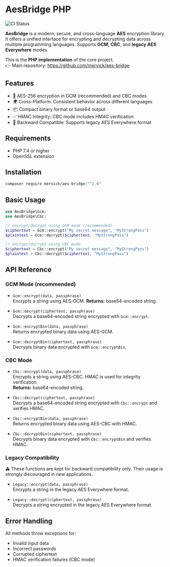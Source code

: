 # AesBridge PHP
![CI Status](https://github.com/mervick/aes-bridge-php/actions/workflows/tests.yml/badge.svg)

**AesBridge** is a modern, secure, and cross-language **AES** encryption library. It offers a unified interface for encrypting and decrypting data across multiple programming languages. Supports **GCM**, **CBC**, and **legacy AES Everywhere** modes.


This is the **PHP implementation** of the core project.  
👉 Main repository: https://github.com/mervick/aes-bridge

## Features

- 🔐 AES-256 encryption in GCM (recommended) and CBC modes
- 🌍 Cross-Platform: Consistent behavior across different languages
- 📦 Compact binary format or base64 output
- ✅ HMAC Integrity: CBC mode includes HMAC verification
- 🔄 Backward Compatible: Supports legacy AES Everywhere format

## Requirements

- PHP 7.4 or higher
- OpenSSL extension

## Installation

```sh
composer require mervick/aes-bridge:"^2.0"
```

## Basic Usage

```php
use AesBridge\Gcm;
use AesBridge\Cbc;

// encrypt/decrypt using GCM mode (recommended)
$ciphertext = Gcm::encrypt("My secret message", "MyStrongPass")
$plaintext = Gcm::decrypt($ciphertext, "MyStrongPass")

// encrypt/decrypt using CBC mode
$ciphertext = Cbc::encrypt("My secret message", "MyStrongPass")
$plaintext = Cbc::decrypt($ciphertext, "MyStrongPass")

```


## API Reference

### GCM Mode (recommended)

- `Gcm::encrypt(data, passphrase)`  
  Encrypts a string using AES-GCM.
  **Returns:** base64-encoded string.

- `Gcm::decrypt(ciphertext, passphrase)`  
  Decrypts a base64-encoded string encrypted with `Gcm::encrypt`.

- `Gcm::encryptBin(data, passphrase)`  
  Returns encrypted binary data using AES-GCM.

- `Gcm::decryptBin(ciphertext, passphrase)`  
  Decrypts binary data encrypted with `Gcm::encryptBin`.

### CBC Mode

- `Cbc::encrypt(data, passphrase)`  
  Encrypts a string using AES-CBC. 
  HMAC is used for integrity verification.  
  **Returns:** base64-encoded string.  

- `Cbc::decrypt(ciphertext, passphrase)`  
  Decrypts a base64-encoded string encrypted with `Cbc::encrypt` and verifies HMAC.

- `Cbc::encryptBin(data, passphrase)`  
  Returns encrypted binary data using AES-CBC with HMAC.

- `Cbc::decryptBin(ciphertext, passphrase)`  
  Decrypts binary data encrypted with `Cbc::encryptBin` and verifies HMAC.

### Legacy Compatibility

⚠️ These functions are kept for backward compatibility only.
Their usage is strongly discouraged in new applications.

- `Legacy::encrypt(data, passphrase)`  
  Encrypts a string in the legacy AES Everywhere format.  

- `Legacy::decrypt(ciphertext, passphrase)`  
  Decrypts a string encrypted in the legacy AES Everywhere format.


## Error Handling

All methods throw exceptions for:

- Invalid input data
- Incorrect passwords
- Corrupted ciphertext
- HMAC verification failures (CBC mode)
